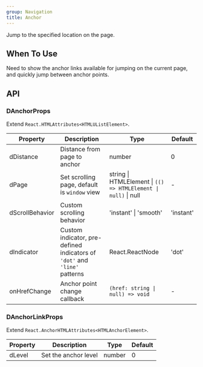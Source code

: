 ```yaml
---
group: Navigation
title: Anchor
---
```


Jump to the specified location on the page.

## When To Use

Need to show the anchor links available for jumping on the current page, and quickly jump between anchor points.

## API

### DAnchorProps

Extend `React.HTMLAttributes<HTMLUListElement>`.

<!-- prettier-ignore-start -->
| Property | Description | Type | Default | 
| --- | --- | --- | --- | 
| dDistance | Distance from page to anchor | number | 0 |
| dPage | Set scrolling page, default is `window` view | string \| HTMLElement \| `(() => HTMLElement \| null)` \| null | - |
| dScrollBehavior | Custom scrolling behavior | 'instant' \| 'smooth' | 'instant' |
| dIndicator | Custom indicator, pre-defined indicators of `'dot'` and `'line'` patterns | React.ReactNode | 'dot' |
| onHrefChange | Anchor point change callback | `(href: string \| null) => void` | - |
<!-- prettier-ignore-end -->

### DAnchorLinkProps

Extend `React.AnchorHTMLAttributes<HTMLAnchorElement>`.

<!-- prettier-ignore-start -->
| Property | Description | Type | Default | 
| --- | --- | --- | --- | 
| dLevel | Set the anchor level | number | 0 |
<!-- prettier-ignore-end -->
